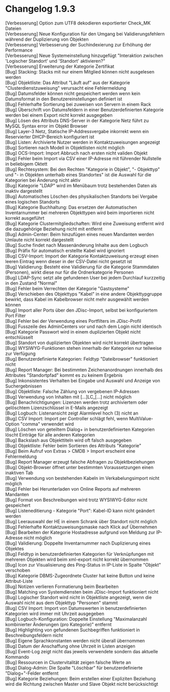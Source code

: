 # Changelog 1.9.3

[Verbesserung]  Option zum UTF8 dekodieren exportierter Check_MK Dateien  
[Verbesserung]  Neue Konfiguration für den Umgang bei Validierungsfehlern während der Duplizierung von Objekten  
[Verbesserung]  Verbesserung der Suchindexierung zur Erhöhung der Performance  
[Verbesserung]  Neue Systemeinstellung hinzugefügt "Interaktion zwischen 'Logischer Standort' und 'Standort' aktivieren?"  
[Verbesserung]  Erweiterung der Kategorie Zertifikat  
[Bug]           Stacking: Stacks mit nur einem Mitglied können nicht ausgelesen werden  
[Bug]           Objektliste: Das Attribut "Läuft auf" aus der Kategorie "Clusterdienstzuweisung" verursacht eine Fehlermeldung  
[Bug]           Datumsfelder können nicht gespeichert werden wenn kein Datumsformat in den Benutzereinstellungen definiert ist  
[Bug]           Fehlerhafte Sortierung bei zuweisen von Servern in einem Rack  
[Bug]           Überschrift von Datumsfeldern in einer Benutzerdefinierten Kategorie werden bei einem Export nicht korrekt ausgegeben  
[Bug]           Lösen des Attributs DNS-Server in der Kategorie Netz führt zu MySQL Syntax error im Objekt Browser  
[Bug]           Layer-3 Netz, Statische IP-Addressvergabe inkorrekt wenn ein Reservierter DHCP-Bereich konfiguriert ist  
[Bug]           Listen: Archivierte Nutzer werden in Kontaktzuweisungen angezeigt  
[Bug]           Sortieren nach Modell in Objektlisten nicht möglich  
[Bug]           OCS-Import: Import Abbruch nach ersten nicht validen Objekt  
[Bug]           Fehler beim Import via CSV einer IP-Adresse mit führender Nullstelle in beliebigem Oktett  
[Bug]           Rechtesystem: Bei den Rechten "Kategorie in Objekt", "- Objekttyp" und "- in Objekten unterhalb eines Standortes" ist die Auswahl für die Kategorien bei Änderung nicht aktiv  
[Bug]           Kategorie "LDAP" wird im Menübaum trotz bestehenden Daten als inaktiv dargestellt  
[Bug]           Automatisches Löschen des physikalischen Standorts bei Vergabe eines logischen Standorts  
[Bug]           Kategorie Buchhaltung: Das ersetzen der Automatischen Inventarnummer bei mehreren Objekttypen wird beim importieren nicht korrekt ausgeführt  
[Bug]           Kategorie Clustermitgliedschaften: Wird eine Zuweisung entfernt wird die dazugehörige Beziehung nicht mit entfernt  
[Bug]           Admin-Center: Beim hinzufügen eines neuen Mandanten werden Umlaute nicht korrekt dargestellt  
[Bug]           Suche findet nach Massenänderung Inhalte aus dem Logbuch  
[Bug]           Präfix für automatisch erstellte Kabel wird ignoriert  
[Bug]           CSV-Import: Import der Kategorie Kontaktzuweisung erzeugt einen leeren Eintrag wenn dieser in der CSV-Datei nicht gesetzt ist  
[Bug]           Validierung: Besteht eine Validierung für die Kategorie Stammdaten (Personen), wirkt diese nur für die Ordnerkategorie Personen  
[Bug]           LDAP-Sync setzt alle gefundenen User bei jedem Durchlauf kurzzeitig in den Zustand "Normal"  
[Bug]           Fehler beim Verrechten der Kategorie "Gastsysteme"  
[Bug]           Verschieben des Objekttyps "Kabel" in eine andere Objekttypgruppe bewirkt, dass Kabel im Kabelbrowser nicht mehr ausgewählt werden können  
[Bug]           Import aller Ports über den JDisc-Import, selbst bei konfiguriertem Port Filter  
[Bug]           Fehler bei der Verwendung eines Portfilters im JDisc-Profil  
[Bug]           Fusszeile des AdminCenters vor und nach dem Login nicht identisch  
[Bug]           Kategorie Passwort wird in einem duplizierten Objekt nicht entschlüsselt  
[Bug]           Standort von duplizierten Objekten wird nicht korrekt übertragen  
[Bug]           WYSIWYG-Funktionen stehen innerhalb der Kategorien nur teilweise zur Verfügung  
[Bug]           Benutzerdefinierte Kategorien: Feldtyp "Dateibrowser" funktioniert nicht  
[Bug]           Report Manager: Bei bestimmten Zeichenanordnungen innerhalb des Attributes "Standortpfad" kommt es zu keinem Ergebnis  
[Bug]           Inkonsistentes Verhalten bei Eingabe und Auswahl und Anzeige von Suchergebnissen  
[Bug]           Objektliste: Falsche Zählung von vergebenen IP-Adressen  
[Bug]           Verwendung von Inhalten mit [...]LC_[...] nicht möglich  
[Bug]           Benachrichtigungen: Lizenzen werden trotz archiviertem oder gelöschtem Lizenzschlüssel in E-Mails angezeigt  
[Bug]           Logbuch: Listenansicht zeigt Alarmlevel hoch (3) nicht an  
[Bug]           CSV Import: Import per Controller schlägt fehl, wenn MultiValue-Option "comma" verwendet wird  
[Bug]           Löschen von geteiltem Dialog+ in benutzerdefinierten Kategorien löscht Einträge für alle anderen Kategorien  
[Bug]           Backslash aus Objekttiteln wird oft falsch ausgegeben  
[Bug]           Objektliste: Fehler beim Sortieren des Attributs "Kategorie"  
[Bug]           Beim Aufruf von Extras > CMDB > Import erscheint eine Fehlermeldung  
[Bug]           Report Manager erzeugt falsche Abfragen zu Objektbeziehungen  
[Bug]           Objekt-Browser öffnet unter bestimmten Voraussetzungen einen inaktiven Tab  
[Bug]           Verwendung von bestehenden Kabeln im Verkabelungsimport nicht möglich  
[Bug]           Fehler bei Herunterladen von Online Reports auf mehreren Mandanten  
[Bug]           Format von Beschreibungen wird trotz WYSIWYG-Editor nicht gespeichert  
[Bug]           Listeneditierung - Kategorie "Port": Kabel-ID kann nicht geändert werden  
[Bug]           Leerauswahl der HE in einem Schrank über Standort nicht möglich  
[Bug]           Fehlerhafte Kontaktzuweisungsmaske nach Klick auf Übernehmen  
[Bug]           Bearbeiten der Kategorie Hostadresse aufgrund von Meldung zur IP-Adresse nicht möglich  
[Bug]           Validierung: Doppelte Inventarnummer nach Duplizierung eines Objektes  
[Bug]           Feldtyp in benutzerdefinierten Kategorien für Verknüpfungen mit mehreren Objekten wird beim xml-export nicht korrekt übernommen  
[Bug]           Icon zur Visualisierung des Ping-Status in IP-Liste in Spalte "Objekt" verschoben  
[Bug]           Kategorie DBMS-Zugeordnete Cluster hat keine Button und keine Attribut-Liste  
[Bug]           Notizen verlieren Formatierung beim Bearbeiten  
[Bug]           Matching von Systemdiensten beim JDisc-Import funktioniert nicht  
[Bug]           Logischer Standort wird nicht in Objektliste angezeigt, wenn die Auswahl nicht aus dem Objekttyp "Personen" stammt  
[Bug]           CSV Import: Import von Datumswerten in benutzerdefinierten Kategorien wird immer mit Uhrzeit ausgegeben  
[Bug]           Logbuch-Konfiguration: Doppelte Einstellung "Maximalanzahl kombinierter Änderungen (pro Kategorie)" entfernt  
[Bug]           Highlighting von gefundenen Suchbegriffen funktioniert in Beschreibungsfeldern nicht  
[Bug]           Eigene Sprachkonstanten werden nicht überall übernommen  
[Bug]           Datum der Anschaffung ohne Uhrzeit in Listen anzeigen  
[Bug]           Event-Log zeigt nicht das jeweils verwendete sondern das aktuelle Kommando  
[Bug]           Ressourcen in Clustervitalität zeigen falsche Werte an  
[Bug]           Dialog-Admin: Die Spalte "Löschbar" für benutzerdefinierte "Dialog+"-Felder entfernt  
[Bug]           Kategorie Beziehungen: Beim erstellen einer Expliziten Beziehung wird die Richtung zwischen Master und Slave Objekt nicht berücksichtigt  